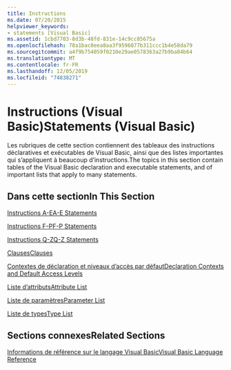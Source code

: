 ```yaml
---
title: Instructions
ms.date: 07/20/2015
helpviewer_keywords:
- statements [Visual Basic]
ms.assetid: 1cbd7703-8d3b-48fd-831e-14c9cc85675a
ms.openlocfilehash: 78a1bac0eea8aa3f9596077b311ccc1b4e58da79
ms.sourcegitcommit: a4f9b754059f0210e29ae0578363a27b9ba84b64
ms.translationtype: MT
ms.contentlocale: fr-FR
ms.lasthandoff: 12/05/2019
ms.locfileid: "74838271"
---
```

# <a name="statements-visual-basic"></a><span data-ttu-id="c9f62-102">Instructions (Visual Basic)</span><span class="sxs-lookup"><span data-stu-id="c9f62-102">Statements (Visual Basic)</span></span>
<span data-ttu-id="c9f62-103">Les rubriques de cette section contiennent des tableaux des instructions déclaratives et exécutables de Visual Basic, ainsi que des listes importantes qui s’appliquent à beaucoup d’instructions.</span><span class="sxs-lookup"><span data-stu-id="c9f62-103">The topics in this section contain tables of the Visual Basic declaration and executable statements, and of important lists that apply to many statements.</span></span>  
  
## <a name="in-this-section"></a><span data-ttu-id="c9f62-104">Dans cette section</span><span class="sxs-lookup"><span data-stu-id="c9f62-104">In This Section</span></span>  
 [<span data-ttu-id="c9f62-105">Instructions A-E</span><span class="sxs-lookup"><span data-stu-id="c9f62-105">A-E Statements</span></span>](../../../visual-basic/language-reference/statements/a-e-statements.md)  
  
 [<span data-ttu-id="c9f62-106">Instructions F-P</span><span class="sxs-lookup"><span data-stu-id="c9f62-106">F-P Statements</span></span>](../../../visual-basic/language-reference/statements/f-p-statements.md)  
  
 [<span data-ttu-id="c9f62-107">Instructions Q-Z</span><span class="sxs-lookup"><span data-stu-id="c9f62-107">Q-Z Statements</span></span>](../../../visual-basic/language-reference/statements/q-z-statements.md)  
  
 [<span data-ttu-id="c9f62-108">Clauses</span><span class="sxs-lookup"><span data-stu-id="c9f62-108">Clauses</span></span>](../../../visual-basic/language-reference/statements/clauses.md)  
  
 [<span data-ttu-id="c9f62-109">Contextes de déclaration et niveaux d’accès par défaut</span><span class="sxs-lookup"><span data-stu-id="c9f62-109">Declaration Contexts and Default Access Levels</span></span>](../../../visual-basic/language-reference/statements/declaration-contexts-and-default-access-levels.md)  
  
 [<span data-ttu-id="c9f62-110">Liste d’attributs</span><span class="sxs-lookup"><span data-stu-id="c9f62-110">Attribute List</span></span>](../../../visual-basic/language-reference/statements/attribute-list.md)  
  
 [<span data-ttu-id="c9f62-111">Liste de paramètres</span><span class="sxs-lookup"><span data-stu-id="c9f62-111">Parameter List</span></span>](../../../visual-basic/language-reference/statements/parameter-list.md)  
  
 [<span data-ttu-id="c9f62-112">Liste de types</span><span class="sxs-lookup"><span data-stu-id="c9f62-112">Type List</span></span>](../../../visual-basic/language-reference/statements/type-list.md)  
  
## <a name="related-sections"></a><span data-ttu-id="c9f62-113">Sections connexes</span><span class="sxs-lookup"><span data-stu-id="c9f62-113">Related Sections</span></span>  
 [<span data-ttu-id="c9f62-114">Informations de référence sur le langage Visual Basic</span><span class="sxs-lookup"><span data-stu-id="c9f62-114">Visual Basic Language Reference</span></span>](../../../visual-basic/language-reference/index.md)  
  